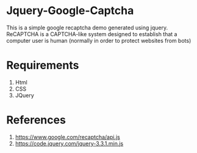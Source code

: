 # Jquery-Google-Captcha

This is a simple google recaptcha demo generated using jquery.
ReCAPTCHA is a CAPTCHA-like system designed to establish that a computer user is human (normally in order to protect websites from bots)

# Requirements
1. Html
2.  CSS
3. JQuery

# References
1. https://www.google.com/recaptcha/api.js
2. https://code.jquery.com/jquery-3.3.1.min.js
